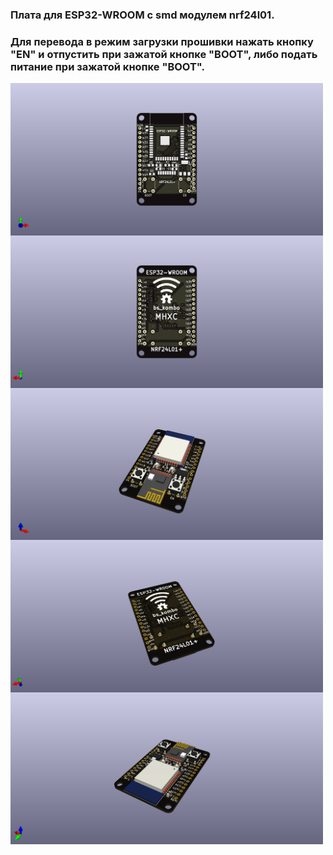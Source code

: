 ### Плата для ESP32-WROOM с smd модулем nrf24l01.
### Для перевода в режим загрузки прошивки нажать кнопку "EN" и отпустить при зажатой кнопке "BOOT", либо подать питание при зажатой кнопке "BOOT".

<img align="center" width=500 src="https://github.com/MelexinVN/bs_kombo/blob/main/hardware/pcb/kombo_nrf24_esp32/kombo_nrf24_esp32.png" />

<img align="center" width=500 src="https://github.com/MelexinVN/bs_kombo/blob/main/hardware/pcb/kombo_nrf24_esp32/kombo_nrf24_esp32_.png" />

<img align="center" width=500 src="https://github.com/MelexinVN/bs_kombo/blob/main/hardware/pcb/kombo_nrf24_esp32/kombo_nrf24_esp32__.png" />

<img align="center" width=500 src="https://github.com/MelexinVN/bs_kombo/blob/main/hardware/pcb/kombo_nrf24_esp32/kombo_nrf24_esp32___.png" />

<img align="center" width=500 src="https://github.com/MelexinVN/bs_kombo/blob/main/hardware/pcb/kombo_nrf24_esp32/kombo_nrf24_esp32____.png" />
